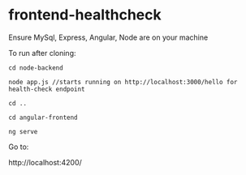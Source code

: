 # frontend-healthcheck
Ensure MySql, Express, Angular, Node are on your machine

To run after cloning:
    
    cd node-backend
    
    node app.js //starts running on http://localhost:3000/hello for health-check endpoint

    cd ..

    cd angular-frontend
    
    ng serve

Go to: 

http://localhost:4200/
 
